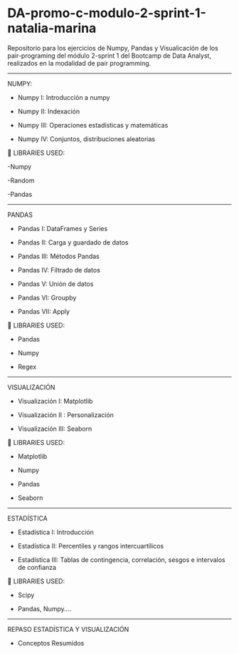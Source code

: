 # DA-promo-c-modulo-2-sprint-1-natalia-marina

Repositorio para los ejercicios de Numpy, Pandas y Visualicación de los pair-programing del módulo 2-sprint 1 del Bootcamp de Data Analyst, realizados en la modalidad de pair programming. 

---

NUMPY:

- Numpy I: Introducción a numpy

- Numpy II: Indexación

- Numpy III: Operaciones estadísticas y matemáticas 

- Numpy IV: Conjuntos, distribuciones aleatorias

📖 LIBRARIES USED:

-Numpy

-Random

-Pandas

---

PANDAS

- Pandas I: DataFrames y Series

- Pandas II: Carga y guardado de datos

- Pandas III: Métodos Pandas

- Pandas IV: Filtrado de datos 

- Pandas V: Unión de datos 

- Pandas VI: Groupby 

- Pandas VII: Apply 

📖 LIBRARIES USED:

- Pandas

- Numpy

- Regex

---

VISUALIZACIÓN

- Visualización I: Matplotlib 

- Visualización II : Personalización 

- Visualización III: Seaborn

📖 LIBRARIES USED:

- Matplotlib

- Numpy

- Pandas

- Seaborn

---

ESTADÍSTICA

- Estadística I: Introducción 

- Estadística II: Percentiles y rangos intercuartílicos

- Estadística III: Tablas de contingencia, correlación, sesgos e intervalos de confianza 

📖 LIBRARIES USED:

- Scipy

- Pandas, Numpy....
---

REPASO ESTADÍSTICA Y VISUALIZACIÓN

- Conceptos Resumidos

